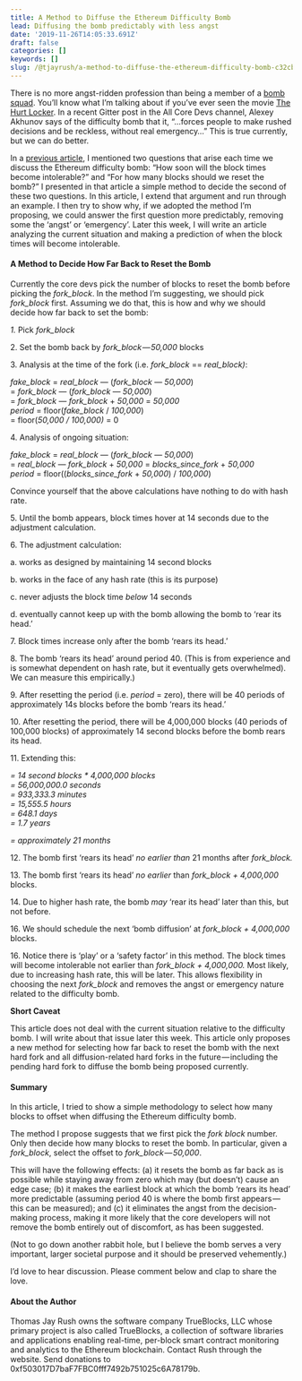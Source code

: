 ```yaml
---
title: A Method to Diffuse the Ethereum Difficulty Bomb
lead: Diffusing the bomb predictably with less angst
date: '2019-11-26T14:05:33.691Z'
draft: false
categories: []
keywords: []
slug: /@tjayrush/a-method-to-diffuse-the-ethereum-difficulty-bomb-c32cb9ac267e
---
```


There is no more angst-ridden profession than being a member of a [bomb squad](https://en.wikipedia.org/wiki/Bomb_disposal). You’ll know what I’m talking about if you’ve ever seen the movie [The Hurt Locker](https://en.wikipedia.org/wiki/The_Hurt_Locker). In a recent Gitter post in the All Core Devs channel, Alexey Akhunov says of the difficulty bomb that it, “…forces people to make rushed decisions and be reckless, without real emergency…” This is true currently, but we can do better.

In a [previous article](https://medium.com/@tjayrush/its-not-that-difficult-33a428c3c2c3), I mentioned two questions that arise each time we discuss the Ethereum difficulty bomb: “How soon will the block times become intolerable?” and “For how many blocks should we reset the bomb?” I presented in that article a simple method to decide the second of these two questions. In this article, I extend that argument and run through an example. I then try to show why, if we adopted the method I’m proposing, we could answer the first question more predictably, removing some the ‘angst’ or ‘emergency’. Later this week, I will write an article analyzing the current situation and making a prediction of when the block times will become intolerable.

#### A Method to Decide How Far Back to Reset the Bomb

Currently the core devs pick the number of blocks to reset the bomb before picking the _fork\_block_. In the method I’m suggesting, we should pick _fork\_block_ first. Assuming we do that, this is how and why we should decide how far back to set the bomb:

_1._ Pick _fork\_block_

2\. Set the bomb back by _fork\_block — 50,000_ blocks

3\. Analysis at the time of the fork (i.e. _fork\_block_ \== _real\_block)_:

_fake\_block_ \= _real\_block_ — (_fork\_block_ — _50,000_)  
           = _fork\_block_ — (_fork\_block_ — _50,000_)  
           = _fork\_block_ — _fork\_block_ + _50,000_ \= _50,000  
    period_ \= floor(_fake\_block_ / _100,000_)  
           = floor(_50,000 / 100,000)_ \= 0

4\. Analysis of ongoing situation:

_fake\_block_ \= _real\_block_ — (_fork\_block_ — _50,000_)  
           = _real\_block_ — _fork\_block_ + _50,000_ \= _blocks\_since\_fork_ \+ _50,000  
    period_ \= floor((_blocks\_since\_fork_ \+ _50,000_) / _100,000_)

Convince yourself that the above calculations have nothing to do with hash rate.

5\. Until the bomb appears, block times hover at 14 seconds due to the adjustment calculation.

6\. The adjustment calculation:

a. works as designed by maintaining 14 second blocks

b. works in the face of any hash rate (this is its purpose)

c. never adjusts the block time _below_ 14 seconds

d. eventually cannot keep up with the bomb allowing the bomb to ‘rear its head.’

7\. Block times increase only after the bomb ‘rears its head.’

8\. The bomb ‘rears its head’ around period 40. (This is from experience and is somewhat dependent on hash rate, but it eventually gets overwhelmed). We can measure this empirically.)

9\. After resetting the period (i.e. _period_ = zero), there will be 40 periods of approximately 14s blocks before the bomb ‘rears its head.’

10\. After resetting the period, there will be 4,000,000 blocks (40 periods of 100,000 blocks) of approximately 14 second blocks before the bomb rears its head.

11\. Extending this:

 _= 14 second blocks \* 4,000,000 blocks  
     = 56,000,000.0 seconds  
     =    933,333.3 minutes  
     =     15,555.5 hours  
     =        648.1 days  
     =          1.7 years_

 _= approximately 21 months_

12\. The bomb first ‘rears its head’ _no earlier than_ 21 months after _fork\_block._

13\. The bomb first ‘rears its head’ _no earlier_ than _fork\_block + 4,000,000_ blocks.

14\. Due to higher hash rate, the bomb _may_ ‘rear its head’ later than this, but not before.

16\. We should schedule the next ‘bomb diffusion’ at _fork\_block + 4,000,000_ blocks.

16\. Notice there is ‘play’ or a ‘safety factor’ in this method. The block times will become intolerable not earlier than _fork\_block + 4,000,000._ Most likely, due to increasing hash rate, this will be later. This allows flexibility in choosing the next _fork\_block_ and removes the angst or emergency nature related to the difficulty bomb.

**Short Caveat**

This article does not deal with the current situation relative to the difficulty bomb. I will write about that issue later this week. This article only proposes a new method for selecting how far back to reset the bomb with the next hard fork and all diffusion-related hard forks in the future — including the pending hard fork to diffuse the bomb being proposed currently.

#### Summary

In this article, I tried to show a simple methodology to select how many blocks to offset when diffusing the Ethereum difficulty bomb.

The method I propose suggests that we first pick the _fork block_ number. Only then decide how many blocks to reset the bomb. In particular, given a _fork\_block_, select the offset to _fork\_block_ — _50,000_.

This will have the following effects: (a) it resets the bomb as far back as is possible while staying away from zero which may (but doesn’t) cause an edge case; (b) it makes the earliest block at which the bomb ‘rears its head’ more predictable (assuming period 40 is where the bomb first appears — this can be measured); and (c) it eliminates the angst from the decision-making process, making it more likely that the core developers will not remove the bomb entirely out of discomfort, as has been suggested.

(Not to go down another rabbit hole, but I believe the bomb serves a very important, larger societal purpose and it should be preserved vehemently.)

I’d love to hear discussion. Please comment below and clap to share the love.

#### About the Author

Thomas Jay Rush owns the software company TrueBlocks, LLC whose primary project is also called TrueBlocks, a collection of software libraries and applications enabling real-time, per-block smart contract monitoring and analytics to the Ethereum blockchain. Contact Rush through the website. Send donations to 0xf503017D7baF7FBC0fff7492b751025c6A78179b.
